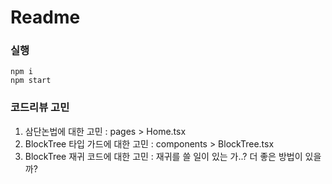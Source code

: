 # Readme

### 실행

```
npm i
npm start
```

### 코드리뷰 고민

1. 삼단논법에 대한 고민 : pages > Home.tsx
2. BlockTree 타입 가드에 대한 고민 : components > BlockTree.tsx
3. BlockTree 재귀 코드에 대한 고민 : 재귀를 쓸 일이 있는 가..? 더 좋은 방법이 있을까?
